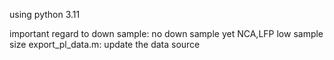 using python 3.11

important
regard to down sample: no down sample yet
NCA,LFP low sample size
export_pl_data.m: update the data source